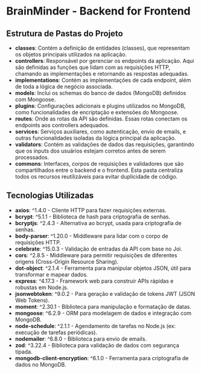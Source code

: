 # BrainMinder - Backend for Frontend
 
## Estrutura de Pastas do Projeto

- **classes**: Contém a definição de entidades (classes), que representam os objetos principais utilizados na aplicação.
- **controllers**: Responsável por gerenciar os endpoints da aplicação. Aqui são definidas as funções que lidam com as requisições HTTP, chamando as implementações e retornando as respostas adequadas.
- **implementations**: Contém as implementações de cada endpoint, além de toda a lógica de negócio associada.
- **models**: Inclui os schemas do banco de dados (MongoDB) definidos com Mongoose.
- **plugins**: Configurações adicionais e plugins utilizados no MongoDB, como funcionalidades de encriptação e extensões do Mongoose.
- **routes**: Onde as rotas da API são definidas. Essas rotas conectam os endpoints aos controllers adequados.
- **services**: Serviços auxiliares, como autenticação, envio de emails, e outras funcionalidades isoladas da lógica principal da aplicação.
- **validators**: Contém as validações de dados das requisições, garantindo que os inputs dos usuários estejam corretos antes de serem processados.
- **commons**: Interfaces, corpos de requisições e validadores que são compartilhados entre o backend e o frontend. Esta pasta centraliza todos os recursos reutilizáveis para evitar duplicidade de código.

## Tecnologias Utilizadas

- **axios**: ^1.4.0 - Cliente HTTP para fazer requisições externas.
- **bcrypt**: ^5.1.1 - Biblioteca de hash para criptografia de senhas.
- **bcryptjs**: ^2.4.3 - Alternativa ao bcrypt, usada para criptografia de senhas.
- **body-parser**: ^1.20.0 - Middleware para lidar com o corpo de requisições HTTP.
- **celebrate**: ^15.0.3 - Validação de entradas da API com base no Joi.
- **cors**: ^2.8.5 - Middleware para permitir requisições de diferentes origens (Cross-Origin Resource Sharing).
- **dot-object**: ^2.1.4 - Ferramenta para manipular objetos JSON, útil para transformar e mapear dados.
- **express**: ^4.17.3 - Framework web para construir APIs rápidas e robustas em Node.js.
- **jsonwebtoken**: ^9.0.2 - Para geração e validação de tokens JWT (JSON Web Tokens).
- **moment**: ^2.30.1 - Biblioteca para manipulação e formatação de datas.
- **mongoose**: ^6.2.9 - ORM para modelagem de dados e integração com MongoDB.
- **node-schedule**: ^2.1.1 - Agendamento de tarefas no Node.js (ex: execução de tarefas periódicas).
- **nodemailer**: ^6.8.0 - Biblioteca para envio de emails.
- **zod**: ^3.22.4 - Biblioteca para validação de dados com segurança tipada.
- **mongodb-client-encryption**: ^6.1.0 - Ferramenta para criptografia de dados no MongoDB.

